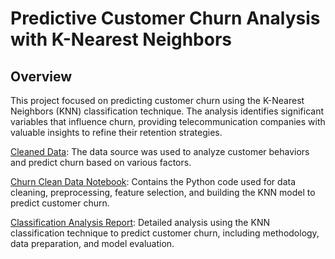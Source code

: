 # Predictive Customer Churn Analysis with K-Nearest Neighbors

## Overview
This project focused on predicting customer churn using the K-Nearest Neighbors (KNN) classification technique. The analysis identifies significant variables that influence churn, providing telecommunication companies with valuable insights to refine their retention strategies.

[Cleaned Data](https://github.com/jcooper2368/JCProjectCode/raw/main/knn-classification-analysis/new_cleaned_data_two.csv): The data source was used to analyze customer behaviors and predict churn based on various factors.

[Churn Clean Data Notebook](Churn%20Clean%20Data.ipynb): Contains the Python code used for data cleaning, preprocessing, feature selection, and building the KNN model to predict customer churn.

[Classification Analysis Report](https://github.com/jcooper2368/JCProjectCode/raw/main/knn-classification-analysis/Classification%20Analysis.pdf): Detailed analysis using the KNN classification technique to predict customer churn, including methodology, data preparation, and model evaluation.
